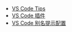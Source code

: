 - [VS Code Tips](notes/vscode/tips.md)
- [VS Code 插件](notes/vscode/extensions.md)
- [VS Code 别名提示配置](notes/vscode/alias.md)